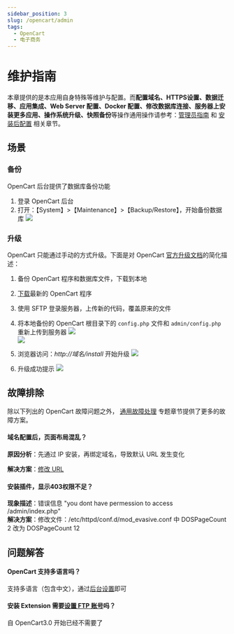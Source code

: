 ```yaml
---
sidebar_position: 3
slug: /opencart/admin
tags:
  - OpenCart
  - 电子商务
---
```


# 维护指南

本章提供的是本应用自身特殊等维护与配置。而**配置域名、HTTPS设置、数据迁移、应用集成、Web Server 配置、Docker 配置、修改数据库连接、服务器上安装更多应用、操作系统升级、快照备份**等操作通用操作请参考：[管理员指南](../administrator) 和 [安装后配置](../install/setup/) 相关章节。

## 场景

### 备份

OpenCart 后台提供了数据库备份功能

1. 登录 OpenCart 后台
2. 打开：【System】>【Maintenance】>【Backup/Restore】，开始备份数据库
  ![](https://libs.websoft9.com/Websoft9/DocsPicture/en/opencart/opencart-backupdb-websoft9.png)

### 升级

OpenCart 只能通过手动的方式升级。下面是对 OpenCart [官方升级文档](https://docs.opencart.com/en-gb/upgrading/)的简化描述：

1. 备份 OpenCart 程序和数据库文件，下载到本地

2. [下载](https://www.opencart.com/index.php?route=cms/download)最新的 OpenCart 程序

3. 使用 SFTP 登录服务器，上传新的代码，覆盖原来的文件

4. 将本地备份的 OpenCart 根目录下的 `config.php` 文件和 `admin/config.php` 重新上传到服务器
   ![](https://libs.websoft9.com/Websoft9/DocsPicture/en/opencart/Opencart-update001-websoft9.png)  
   ![](https://libs.websoft9.com/Websoft9/DocsPicture/en/opencart/Opencart-update002-websoft9.png) 

5. 浏览器访问：*http://域名/install* 开始升级
   ![](https://libs.websoft9.com/Websoft9/DocsPicture/en/opencart/Opencart-update003-websoft9.png)  

6. 升级成功提示 
   ![](https://libs.websoft9.com/Websoft9/DocsPicture/en/opencart/Opencart-update004-websoft9.png)  


## 故障排除

除以下列出的 OpenCart 故障问题之外， [通用故障处理](../troubleshoot) 专题章节提供了更多的故障方案。 

####  域名配置后，页面布局混乱？

**原因分析**：先通过 IP 安装，再绑定域名，导致默认 URL 发生变化   

**解决方案**：[修改 URL](../opencart#dns)

#### 安装插件，显示403权限不足？

**现象描述**：错误信息 "you dont have permession to access /admin/index.php"   
**解决方案**：修改文件：/etc/httpd/conf.d/mod\_evasive.conf 中  DOSPageCount 2 改为 DOSPageCount 12

## 问题解答

#### OpenCart 支持多语言吗？

支持多语言（包含中文），通过[后台设置](../opencart#setlanguage)即可

#### 安装 Extension 需要[设置 FTP 账号](http://docs.opencart.com/en-gb/extension/installer/)吗？

自 OpenCart3.0 开始已经不需要了